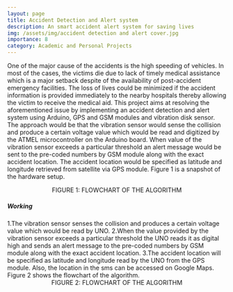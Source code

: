 ```yaml
---
layout: page
title: Accident Detection and Alert system
description: An smart accident alert system for saving lives
img: /assets/img/accident detection and alert cover.jpg
importance: 8
category: Academic and Personal Projects
---
```


One of the major cause of the accidents is the high speeding of vehicles. In most of the cases, the victims die due to lack of timely medical assistance which is a major setback despite of the availability of post-accident emergency facilities. The loss of lives could be minimized if the accident information is provided immediately to the nearby hospitals thereby allowing the victim to receive the medical aid. This project aims at resolving the aforementioned issue by implementing an accident detection and alert system using Arduino, GPS and GSM modules and vibration disk sensor. The approach would be that the vibration sensor would sense the collision and produce a certain voltage value which would be read and digitized by the ATMEL microcontroller on the Arduino board. When value of the vibration sensor exceeds a particular threshold an alert message would be sent to the pre-coded numbers by GSM module along with the exact accident location. The accident location would be specified as latitude and longitude retrieved from satellite via GPS module. Figure 1 is a snapshot of the hardware setup.

<div class="row justify-content-sm-center" >
    <div class="col-sm mt-3 mt-md-0">
        <center>
            <img class="img-fluid rounded z-depth-1" src="{{ '/assets/img/accident_system_setup.jpg' | relative_url }}" alt="" title="example image"/>
            <div class="caption">
                FIGURE 1: FLOWCHART OF THE ALGORITHM
            </div>
        </center>
    </div>
</div>

<h5><b>Working</b></h5>
1.The vibration sensor senses the collision and produces a certain voltage value which would be read by UNO. 
2.When the value provided by the vibration sensor exceeds a particular threshold the UNO reads it as digital high and sends an alert message to the pre-coded numbers by GSM module along with the exact accident location.
3.The accident location will be specified as latitude and longitude read by the UNO from the GPS module. Also, the location in the sms can be accessed on Google Maps. Figure 2 shows the flowchart of the algorithm.



<div class="row justify-content-sm-center" >
    <div class="col-sm mt-3 mt-md-0">
        <center>
            <img class="img-fluid rounded z-depth-1" src="{{ '/assets/img/flowchart accident detection.jpg' | relative_url }}" alt="" title="example image"/>
            <div class="caption">
                FIGURE 2: FLOWCHART OF THE ALGORITHM
            </div>
        </center>
    </div>
</div>
